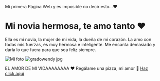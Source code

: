 <html lang="es-ES">
<head>
    <meta charset="UTF-8">
    <meta name="viewport" content="width=device-width, initial-scale=1.0">
    Mi primera Página Web y es imposible no decir esto...❤️
    <link rel="stylesheet" href="style.css">
</head>
<body>
    <div class="contenedor">
        <h1>Mi novia hermosa, te amo tanto ❤️</h1>
        <p>
            Ella es mi novia, la mujer de mi vida, la dueña de mi corazón.  
            La amo con todas mis fuerzas, es muy hermosa e inteligente.  
            Me encanta demasiado y daría lo que fuera para que sea feliz siempre.
        </p>

![Mi foto](https://1drv.ms/i/c/bf0113ba24f079c8/ER5e4XhvrYRIlvGY58hne94BWWIOCQapHU8LYRxpQU_kkA)
![gradowendy jpg](https://github.com/user-attachments/assets/6127121d-0464-4f00-b09d-88d919bdae53)

        
EL AMOR DE MI VIDAAAAAAAA ❤️
Regálame una pizza, mi amor 🍕
<a href="#" class="boton-redirecction">Haz click aquí</a>
